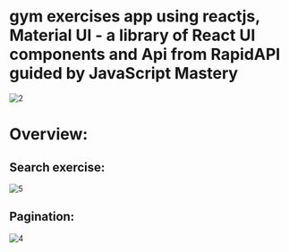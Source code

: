 # gym exercises app using reactjs, Material UI - a library of React UI components and Api from RapidAPI guided by JavaScript Mastery
![2](https://user-images.githubusercontent.com/75169577/192089290-968d612e-3f46-4f1e-bc67-e25860032fc3.png)


# Overview: 
## Search exercise:
![5](https://user-images.githubusercontent.com/75169577/192089919-7d839e03-4894-4709-a167-555b3ecf62ed.png)

## Pagination:
![4](https://user-images.githubusercontent.com/75169577/192089828-fb6a470b-78dc-474d-808e-01360bb29d11.png)
